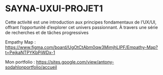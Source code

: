 # SAYNA-UXUI-PROJET1
Cette activité est une introduction aux principes fondamentaux de l’UX/UI, offrant l’opportunité d’explorer cet univers passionnant. À travers une série de recherches et de tâches progressives

Empathy Map : https://www.figma.com/board/UgOtCtAbm0qw3MimjhLIPF/Empathy-Map?t=PejkaNTPYKbPjWDx-1

Mon portfolio : https://sites.google.com/view/antony-sodahlonportfolio/accueil

